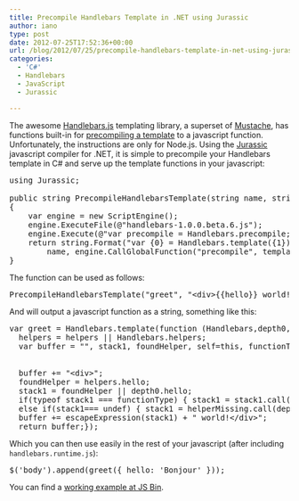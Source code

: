 ```yaml
---
title: Precompile Handlebars Template in .NET using Jurassic
author: iano
type: post
date: 2012-07-25T17:52:36+00:00
url: /blog/2012/07/25/precompile-handlebars-template-in-net-using-jurassic/
categories:
  - 'C#'
  - Handlebars
  - JavaScript
  - Jurassic

---
```

The awesome [Handlebars.js][1] templating library, a superset of [Mustache][2], has functions built-in for [precompiling a template][3] to a javascript function. Unfortunately, the instructions are only for Node.js. Using the [Jurassic][4] javascript compiler for .NET, it is simple to precompile your Handlebars template in C# and serve up the template functions in your javascript:

<!--more-->

<pre class="brush: csharp; title: ; notranslate" title="">using Jurassic;

public string PrecompileHandlebarsTemplate(string name, string template)
{
    var engine = new ScriptEngine();
    engine.ExecuteFile(@"handlebars-1.0.0.beta.6.js");
    engine.Execute(@"var precompile = Handlebars.precompile;");
    return string.Format("var {0} = Handlebars.template({1});", 
        name, engine.CallGlobalFunction("precompile", template).ToString());
}
</pre>

The function can be used as follows:

<pre class="brush: csharp; title: ; notranslate" title="">PrecompileHandlebarsTemplate("greet", "&lt;div&gt;{{hello}} world!&lt;/div&gt;");
</pre>

And will output a javascript function as a string, something like this:

<pre class="brush: jscript; title: ; notranslate" title="">var greet = Handlebars.template(function (Handlebars,depth0,helpers,partials,data) {
  helpers = helpers || Handlebars.helpers;
  var buffer = "", stack1, foundHelper, self=this, functionType="function", helperMissing=helpers.helperMissing, undef=void 0, escapeExpression=this.escapeExpression;


  buffer += "&lt;div&gt;";
  foundHelper = helpers.hello;
  stack1 = foundHelper || depth0.hello;
  if(typeof stack1 === functionType) { stack1 = stack1.call(depth0, { hash: {} }); }
  else if(stack1=== undef) { stack1 = helperMissing.call(depth0, "hello", { hash: {} }); }
  buffer += escapeExpression(stack1) + " world!&lt;/div&gt;";
  return buffer;});
</pre>

Which you can then use easily in the rest of your javascript (after including `handlebars.runtime.js`):

<pre class="brush: jscript; title: ; notranslate" title="">$('body').append(greet({ hello: 'Bonjour' }));
</pre>

You can find a [working example at JS Bin][5].

 [1]: http://handlebarsjs.com/
 [2]: http://mustache.github.com/
 [3]: http://handlebarsjs.com/precompilation.html "Precompiling a Handlebars template"
 [4]: http://jurassic.codeplex.com/
 [5]: http://jsbin.com/ojopig/2/